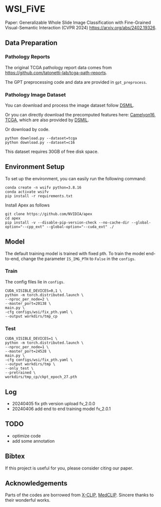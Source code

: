 # WSI_FiVE
Paper: Generalizable Whole Slide Image Classification with Fine-Grained Visual-Semantic Interaction
(CVPR 2024) https://arxiv.org/abs/2402.19326.

## Data Preparation

### Pathology Reports
The original TCGA pathology report data comes from https://github.com/tatonetti-lab/tcga-path-reports.

The GPT preprocessing code and data are provided in `gpt_preprocess`.

### Pathology Image Dataset
You can download and process the image dataset follow [DSMIL](https://github.com/binli123/dsmil-wsi).

Or you can directly download the precomputed features here: 
[Camelyon16](https://uwmadison.box.com/shared/static/l9ou15iwup73ivdjq0bc61wcg5ae8dwe.zip),
[TCGA](https://uwmadison.box.com/shared/static/tze4yqclajbdzjwxyb8b1umfwk9vcdwq.zip), 
which are also provided by [DSMIL](https://github.com/binli123/dsmil-wsi). 

Or download by code.
```angular2html
python download.py --dataset=tcga
python download.py --dataset=c16
```
This dataset requires 30GB of free disk space.

## Environment Setup
To set up the environment, you can easily run the following command:
```
conda create -n wsifv python=3.8.16
conda activate wsifv
pip install -r requirements.txt
```

Install Apex as follows
```
git clone https://github.com/NVIDIA/apex
cd apex
pip install -v --disable-pip-version-check --no-cache-dir --global-option="--cpp_ext" --global-option="--cuda_ext" ./
```
## Model
The default training model is trained with fixed pth. To train the model end-to-end, change the parameter `IS_IMG_PTH` to `False` in the `configs`.
### Train
The config files lie in `configs`.
```
CUDA_VISIBLE_DEVICES=0,1 \
python -m torch.distributed.launch \
--nproc_per_node=2 \
--master_port=20138 \
main.py \
-cfg configs/wsi/fix_pth.yaml \
--output workdirs/tmp_cp
```

### Test
```
CUDA_VISIBLE_DEVICES=1 \
python -m torch.distributed.launch \
--nproc_per_node=1 \
--master_port=24528 \
main.py \
-cfg configs/wsi/fix_pth.yaml \
--output workdirs/tmp \
--only_test \
--pretrained \
workdirs/tmp_cp/ckpt_epoch_27.pth
```

## Log
- 20240405 fix pth version upload fv_2.0.0
- 20240406 add end to end training model fv_2.0.1

## TODO
- optimize code
- add some annotation

## Bibtex
If this project is useful for you, please consider citing our paper.

## Acknowledgements
Parts of the codes are borrowed from [X-CLIP](https://github.com/microsoft/VideoX/tree/master/X-CLIP), [MedCLIP](https://github.com/RyanWangZf/MedCLIP). 
Sincere thanks to their wonderful works.